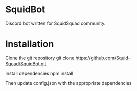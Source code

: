 # SquidBot
Discord bot written for SquidSquad community.

# Installation
Clone the git repository
    git clone https://github.com/Squid-Squad/SquidBot.git

Install dependencies
    npm install

Then update config.json with the appropriate dependencies
